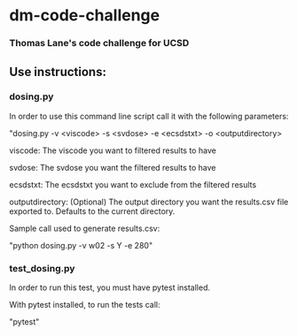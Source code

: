 # dm-code-challenge
### Thomas Lane's code challenge for UCSD

## Use instructions:
### dosing.py
In order to use this command line script call it with the following parameters:

  "dosing.py -v \<viscode\> -s \<svdose\> -e \<ecsdstxt\> -o \<outputdirectory\>

viscode: The viscode you want to filtered results to have 

svdose: The svdose you want the filtered results to have 

ecsdstxt: The ecsdstxt you want to exclude from the filtered results 

outputdirectory: (Optional) The output directory you want the results.csv file exported to. Defaults to the current directory.


Sample call used to generate results.csv:

  "python dosing.py -v w02 -s Y -e 280"


### test_dosing.py
In order to run this test, you must have pytest installed.

With pytest installed, to run the tests call:

  "pytest"
